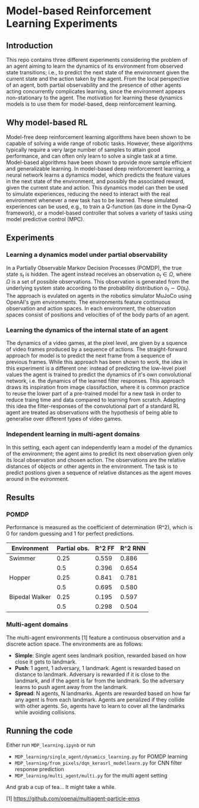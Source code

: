 # Model-based Reinforcement Learning Experiments
## Introduction
This repo contains three different experiments considering the problem of an agent aiming to learn the dynamics of its environment from observed state transitions; i.e., to predict the next state of the environment given the current state and the action taken by the agent. From the local perspective of an agent, both partial observability and the presence of other agents acting concurrently complicates learning, since the environment appears non-stationary to the agent. The motivation for learning these dynamics models is to use them for model-based, deep reinforcement learning.

## Why model-based RL
Model-free deep reinforcement learning algorithms have been shown to be capable of solving a wide range of robotic tasks. However, these algorithms typically require a very large number of samples to attain good performance, and can often only learn to solve a single task at a time. Model-based algorithms have been shown to provide more sample efficient and generalizable learning. In model-based deep reinforcement learning, a neural network learns a dynamics model, which predicts the feature values in the next state of the environment, and possibly the associated reward, given the current state and action. This dynamics model can then be used to simulate experiences, reducing the need to interact with the real environment whenever a new task has to be learned. These simulated experiences can be used, e.g., to train a Q-function (as done in the Dyna-Q framework), or a model-based controller that solves a variety of tasks using model predictive control (MPC).

## Experiments
### Learning a dynamics model under partial observability
In a Partially Observable Markov Decision Processes (POMDP), the true state $s_t$ is hidden. The agent instead receives an observation $o_t \in \Omega$, where $\Omega$ is a set of possible observations. This observation is generated from the underlying system state according to the probability distribution $o_t \sim O(s_t)$.
The approach is evulated on agents in the robotics simulator MuJoCo using OpenAI's gym environments. The environments feature continuous observation and action spaces. In each environment, the observation spaces consist of positions and velocities of of the body parts of an agent.

### Learning the dynamics of the internal state of an agent
The dynamics of a video games, at the pixel level, are given by a squence of video frames produced by a sequence of actions. The straight-forward approach for model is to predict the next frame from a sequence of previous frames. While this approach has been shown to work, the idea in this experiment is a different one: instead of predicting the low-level pixel values the agent is trained to predict the dynamics of it's own convolutional network, i.e. the dynamics of the learned filter responses. This approach draws its inspiration from image classifaction, where it is common practice to reuse the lower part of a pre-trained model for a new task in order to reduce traing time and data compared to learning from scratch. Adapting this idea the filter-responses of the convolutional part of a standard RL agent are treated as observations with the hypothesis of being able to generalise over different types of video games.

### Independent learning in multi-agent domains
In this setting, each agent can independently learn a model of the dynamics of the environment; the agent aims to predict its next observation given only its local observation and chosen action. The observations are the relative distances of objects or other agents in the environment. The task is to predict postions given a sequence of relative distances as the agent moves around in the evironment.

## Results
### POMDP
Performance is measured as the coefficient of determination (R^2), which is 0 for random guessing and 1 for perfect predictions.

| Environment | Partial obs. | R^2 FF | R^2 RNN |
| --- | --- | --- | --- |
| Swimmer | 0.25 | 0.559 | 0.886 |
| | 0.5 | 0.396 | 0.654 |
| Hopper | 0.25 | 0.841 | 0.781 |
| | 0.5 | 0.695 | 0.580 |
| Bipedal Walker | 0.25 | 0.195 | 0.597 |
| | 0.5 | 0.298 | 0.504 |

### Multi-agent domains
The multi-agent environments [1] feature a continuous observation and a discrete action space. The environments are as follows:
* **Simple**: Single agent sees landmark position, rewarded based on how close it gets to landmark.
* **Push**: 1 agent, 1 adversary, 1 landmark. Agent is rewarded based on distance to landmark. Adversary is rewarded if it is close to the landmark, and if the agent is far from the landmark. So the adversary learns to push agent away from the landmark.
* **Spread**: N agents, N landmarks. Agents are rewarded based on how far any agent is from each landmark. Agents are penalized if they collide with other agents. So, agents have to learn to cover all the landmarks while avoiding collisions.

## Running the code
Either run `MDP_learning.ipynb` or run
* `MDP_learning/single_agent/dynamics_learning.py` for POMDP learning
* `MDP_learning/from_pixels/dqn_kerasrl_modellearn.py` for CNN filter response prediction
* `MDP_learning/multi_agent/multi.py` for the multi agent setting

And grab a cup of tea... It might take a while.

[1] https://github.com/openai/multiagent-particle-envs

